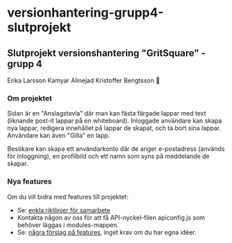 # versionhantering-grupp4-slutprojekt
## Slutprojekt versionshantering "GritSquare" - grupp 4

Erika Larsson
Kamyar Alinejad
Kristoffer Bengtsson 🚩

### Om projektet
Sidan är en "Anslagstavla" där man kan fästa färgade lappar med text (liknande post-it lappar på en whiteboard). 
Inloggade användare kan skapa nya lappar, redigera innehållet på lappar de skapat, och ta bort sina lappar.
Användare kan även "Gilla" en lapp. 

Besökare kan skapa ett användarkonto där de anger e-postadress (används för inloggning), en profilbild och ett namn som syns på meddelande de skapar.


### Nya features
Om du vill bidra med features till projektet:
- Se: [enkla riktlinjer för samarbete](https://github.com/stoffe-fe23/versionhantering-grupp4-slutprojekt/blob/main/CONTRIBUTING.md)
- Kontakta någon av oss för att få API-nyckel-filen apiconfig.js som behöver läggas i modules-mappen.
- Se: [några förslag på features](https://github.com/stoffe-fe23/versionhantering-grupp4-slutprojekt/wiki/Features-f%C3%B6rslag), inget krav om du har egna idéer.
